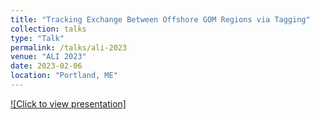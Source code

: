 ```yaml
---
title: "Tracking Exchange Between Offshore GOM Regions via Tagging"
collection: talks
type: "Talk"
permalink: /talks/ali-2023
venue: "ALI 2023"
date: 2023-02-06
location: "Portland, ME"
---
```


[![Click to view presentation]](https://everett-rzeszow.github.io/files/ALI_AOLA_TAGGING_PRESENTATION.pdf "Tracking Exchange Between Offshore GOM Regions via Tagging")
